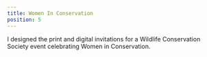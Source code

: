 ```yaml
---
title: Women In Conservation
position: 5
---
```


I designed the print and digital invitations for a Wildlife Conservation Society event celebrating Women in Conservation.